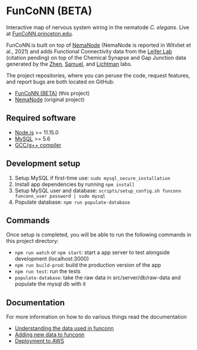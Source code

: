 # FunCoNN (BETA)

Interactive map of nervous system wiring in the nematode _C. elegans_. Live at [FunCoNN.princeton.edu](https://funconn.princeton.edu/).

FunCoNN is built on top of [NemaNode](https://nemanode.org/) (NemaNode is reported in Witvliet et al., 2021) and adds Functional Connectivity data from the [Leifer Lab](http://leiferlab.princeton.edu) (citation pending) on top of the Chemical Synapse and Gap Junction data generated by the [Zhen](https://www.zhenlab.com), [Samuel](https://scholar.harvard.edu/aravisamuel), and [Lichtman](https://lichtmanlab.fas.harvard.edu) labs.

The project repositories, where you can peruse the code, request features, and report bugs are both located on GitHub:
- [FunCoNN (BETA)](https://github.com/PrincetonUniversity/neuron-graph) (this project)
- [NemaNode](https://github.com/zhenlab-ltri/NemaNode) (original project)

## Required software
- [Node.js](https://nodejs.org/en/) >= 11.15.0
- [MySQL](https://www.mysql.com/downloads/) >= 5.6
- [GCC/g++ compiler](https://packages.ubuntu.com/focal/build-essential)


## Development setup

1. Setup MySQL if first-time use: `sudo mysql_secure_installation`
2. Install app dependencies by running `npm install`
3. Setup MySQL user and database: `scripts/setup_config.sh funconn funconn_user password | sudo mysql`
4. Populate database: `npm run populate-database`


## Commands
Once setup is completed, you will be able to run the following commands in this project directory:

- `npm run watch` or `npm start`: start a app server to test alongside development (localhost:3000)
- `npm run build-prod`: build the production version of the app
- `npm run test`: run the tests
- `populate-database`: take the raw data in src/server/db/raw-data and populate the mysql db with it


## Documentation
For more information on how to do various things read the documentation
- [Understanding the data used in funconn](docs/understanding-funconn-data.md)
- [Adding new data to funconn](docs/adding-new-data.md)
- [Deployment to AWS](docs/deployment-to-aws.md)
